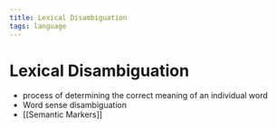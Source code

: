 ```yaml
---
title: Lexical Disambiguation
tags: language
---
```


# Lexical Disambiguation
- process of determining the correct meaning of an individual word
- Word sense disambiguation
- [[Semantic Markers]]
















